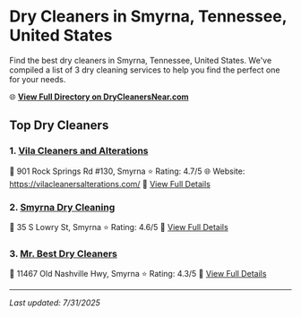 # Dry Cleaners in Smyrna, Tennessee, United States

Find the best dry cleaners in Smyrna, Tennessee, United States. We've compiled a list of 3 dry cleaning services to help you find the perfect one for your needs.

🌐 **[View Full Directory on DryCleanersNear.com](https://drycleanersnear.com/city/US/Tennessee/Smyrna)**

## Top Dry Cleaners

### 1. [Vila Cleaners and Alterations](https://drycleanersnear.com/dryCleaner/6861efac6d1fa2e11f513834/vila-cleaners-and-alterations)
📍 901 Rock Springs Rd #130, Smyrna
⭐ Rating: 4.7/5
🌐 Website: https://vilacleanersalterations.com/
🔗 [View Full Details](https://drycleanersnear.com/dryCleaner/6861efac6d1fa2e11f513834/vila-cleaners-and-alterations)

### 2. [Smyrna Dry Cleaning](https://drycleanersnear.com/dryCleaner/6861efad6d1fa2e11f513c1d/smyrna-dry-cleaning)
📍 35 S Lowry St, Smyrna
⭐ Rating: 4.6/5
🔗 [View Full Details](https://drycleanersnear.com/dryCleaner/6861efad6d1fa2e11f513c1d/smyrna-dry-cleaning)

### 3. [Mr. Best Dry Cleaners](https://drycleanersnear.com/dryCleaner/6861efad6d1fa2e11f513c86/mr-best-dry-cleaners)
📍 11467 Old Nashville Hwy, Smyrna
⭐ Rating: 4.3/5
🔗 [View Full Details](https://drycleanersnear.com/dryCleaner/6861efad6d1fa2e11f513c86/mr-best-dry-cleaners)


---

*Last updated: 7/31/2025*
